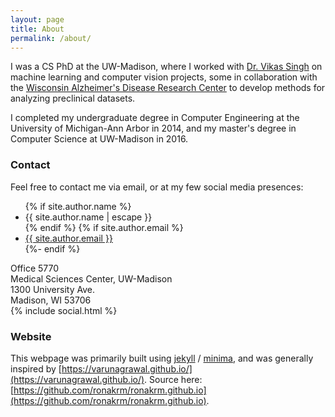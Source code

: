 ```yaml
---
layout: page
title: About
permalink: /about/
---
```


I was a CS PhD at the UW-Madison, where I worked with [Dr. Vikas Singh](https://biostat.wisc.edu/~vsingh) on machine learning and computer vision projects, some in collaboration with the [Wisconsin Alzheimer's Disease Research Center](https://adrc.wisc.edu) to develop methods for analyzing preclinical datasets.

I completed my undergraduate degree in Computer Engineering at the University of Michigan-Ann Arbor in 2014, and my master's degree in Computer Science at UW-Madison in 2016.

### Contact

Feel free to contact me via email, or at my few social media presences:
<ul class="contact-list">
    {% if site.author.name %}
        <li class="p-name">{{ site.author.name | escape }}</li>
    {% endif %}
    {% if site.author.email %}
        <li><a class="u-email" href="mailto:{{ site.author.email }}">{{ site.author.email }}</a></li>
        {%- endif %}
</ul>
Office 5770<br>
Medical Sciences Center, UW-Madison<br>
1300 University Ave.<br>
Madison, WI 53706<br>
{% include social.html %}

### Website

This webpage was primarily built using
[jekyll](jekyll-organization) /
[minima](https://github.com/jekyll/minima),
and was generally inspired by [https://varunagrawal.github.io/](https://varunagrawal.github.io/).
Source here: [https://github.com/ronakrm/ronakrm.github.io](https://github.com/ronakrm/ronakrm.github.io).